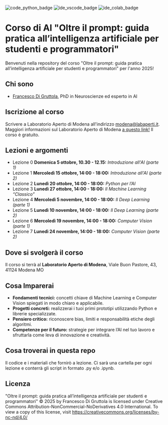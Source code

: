 ![code_python_badge](https://badgen.net/badge/code/python/yellow?icon=python)
![ide_vscode_badge](https://badgen.net/badge/ide/vscode/blue?icon=visualstudio)
![ide_colab_badge](https://badgen.net/badge/ide/colab/orange?icon=colab)

# Corso di AI "Oltre il prompt: guida pratica all’intelligenza artificiale per studenti e programmatori"
Benvenuti nella repository del corso "Oltre il prompt: guida pratica all’intelligenza artificiale per studenti e programmatori" per l'anno 2025!

## Chi sono

* [Francesco Di Gruttola](https://www.cerebest.com/), PhD in Neuroscienze ed esperto in AI

## Iscrizione al corso

Scrivere a Laboratorio Aperto di Modena all'indirizzo modena@labaperti.it. Maggiori informazioni sul Laboratorio Aperto di Modena [a questo link!](https://laboratorioapertomodena.it) Il corso è gratuito.

## Lezioni e argomenti

* Lezione 0 **Domenica 5 ottobre, 10.30 - 12.15:** *Introduzione all'AI (parte 1)*
* Lezione 1 **Mercoledì 15 ottobre, 14:00 - 18:00:** *Introduzione all'AI (parte 2)*
* Lezione 2 **Lunedì 20 ottobre, 14:00 - 18:00:** *Python per l’AI*
* Lezione 3 **Lunedì 27 ottobre, 14:00 - 18:00:** *Il Machine Learning “Classico”*
* Lezione 4 **Mercoledì 5 novembre, 14:00 - 18:00:** *Il Deep Learning (parte 1)*
* Lezione 5 **Lunedì 10 novembre, 14:00 - 18:00:** *Il Deep Learning (parte 2)*
* Lezione 6 **Mercoledì 19 novembre, 14:00 - 18:00:** *Computer Vision (parte 1)*
* Lezione 7 **Lunedì 24 novembre, 14:00 - 18:00:** *Computer Vision (parte 2)*

## Dove si svolgerà il corso

Il corso si terrà al **Laboratorio Aperto di Modena**, Viale Buon Pastore, 43, 41124 Modena MO

## Cosa Imparerai

* **Fondamenti tecnici:** concetti chiave di Machine Learning e Computer Vision spiegati in modo chiaro e applicabile.
* **Progetti concreti:** realizzerai i tuoi primi prototipi utilizzando Python e librerie specializzate.
* **Pensiero critico:** riconoscere bias, limiti e responsabilità etiche degli algoritmi.
* **Competenze per il futuro:** strategie per integrare l’AI nel tuo lavoro e sfruttarla come leva di innovazione e creatività.

## Cosa troverai in questa repo

Il codice e i materiali che fornirò a lezione. Ci sarà una cartella per ogni lezione e conterrà gli script in formato .py e/o .ipynb.

## Licenza

"Oltre il prompt: guida pratica all’intelligenza artificiale per studenti e programmatori" © 2025 by Francesco Di Gruttola is licensed under Creative Commons Attribution-NonCommercial-NoDerivatives 4.0 International. To view a copy of this license, visit https://creativecommons.org/licenses/by-nc-nd/4.0/

